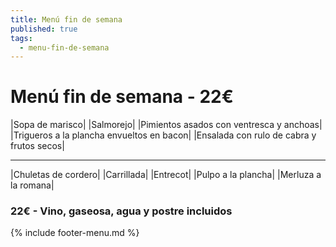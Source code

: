 ```yaml
---
title: Menú fin de semana
published: true
tags:
  - menu-fin-de-semana
---
```


# Menú fin de semana - 22€

|Sopa de marisco|
|Salmorejo|
|Pimientos asados con ventresca y anchoas|
|Trigueros a la plancha envueltos en bacon|
|Ensalada con rulo de cabra y frutos secos|

------

|Chuletas de cordero|
|Carrillada|
|Entrecot|
|Pulpo a la plancha|
|Merluza a la romana|

### 22€ - Vino, gaseosa, agua y postre incluidos

{% include footer-menu.md %}
